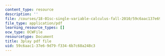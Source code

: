 ```yaml
---
content_type: resource
description: ''
file: /courses/18-01sc-single-variable-calculus-fall-2010/59c6aac137e69d79f3346b7c68a248c3_U3ebQ5Z4Jt8.pdf
file_type: application/pdf
learning_resource_types: []
ocw_type: OCWFile
resourcetype: Document
title: 3play pdf file
uid: 59c6aac1-37e6-9d79-f334-6b7c68a248c3
---
```

